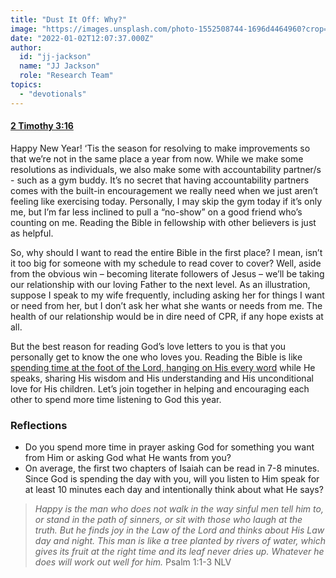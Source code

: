 ```yaml
---
title: "Dust It Off: Why?"
image: "https://images.unsplash.com/photo-1552508744-1696d4464960?crop=entropy&cs=srgb&fm=jpg&ixid=Mnw5NjYxfDB8MXxzZWFyY2h8MTB8fFRydXRofGVufDB8fHx8MTYxODIzNjM3Mw&ixlib=rb-1.2.1&q=85"
date: "2022-01-02T12:07:37.000Z"
author:
  id: "jj-jackson"
  name: "JJ Jackson"
  role: "Research Team"
topics:
  - "devotionals"
---
```

#### [2 Timothy 3:16][1]

Happy New Year! ‘Tis the season for resolving to make improvements so that we’re not in the same place a year from now. While we make some resolutions as individuals, we also make some with accountability partner/s - such as a gym buddy. It’s no secret that having accountability partners comes with the built-in encouragement we really need when we just aren’t feeling like exercising today. Personally, I may skip the gym today if it’s only me, but I’m far less inclined to pull a “no-show” on a good friend who’s counting on me. Reading the Bible in fellowship with other believers is just as helpful.

So, why should I want to read the entire Bible in the first place? I mean, isn’t it too big for someone with my schedule to read cover to cover? Well, aside from the obvious win – becoming literate followers of Jesus – we’ll be taking our relationship with our loving Father to the next level. As an illustration, suppose I speak to my wife frequently, including asking her for things I want or need from her, but I don’t ask her what she wants or needs from me. The health of our relationship would be in dire need of CPR, if any hope exists at all.

But the best reason for reading God’s love letters to you is that you personally get to know the one who loves you. Reading the Bible is like [spending time at the foot of the Lord, hanging on His every word][2] while He speaks, sharing His wisdom and His understanding and His unconditional love for His children. Let’s join together in helping and encouraging each other to spend more time listening to God this year.

### Reflections
- Do you spend more time in prayer asking God for something you want from Him or asking God what He wants from you?
- On average, the first two chapters of Isaiah can be read in 7-8 minutes. Since God is spending the day with you, will you listen to Him speak for at least 10 minutes each day and intentionally think about what He says?

> _Happy is the man who does not walk in the way sinful men tell him to, or stand in the path of sinners, or sit with those who laugh at the truth. But he finds joy in the Law of the Lord and thinks about His Law day and night. This man is like a tree planted by rivers of water, which gives its fruit at the right time and its leaf never dries up. Whatever he does will work out well for him._ Psalm 1:1-3 NLV

[1]: https://biblehub.com/2_timothy/3-16.htm
[2]: https://www.biblegateway.com/passage/?search=Luke+10%3A38-39&version=NLV
